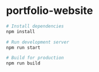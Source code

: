 # portfolio-website


```bash
# Install dependencies
npm install

# Run development server
npm run start

# Build for production
npm run build
```
